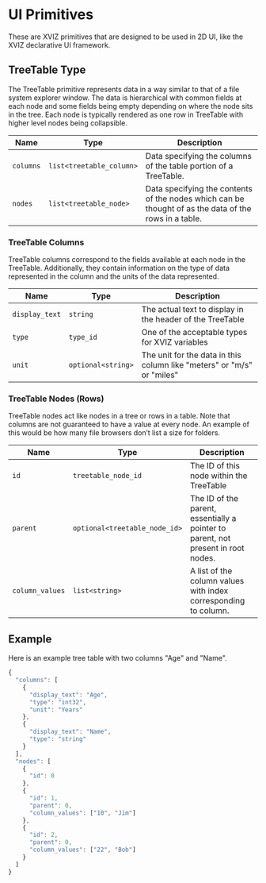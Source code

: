 # UI Primitives

These are XVIZ primitives that are designed to be used in 2D UI, like the XVIZ declarative UI
framework.

## TreeTable Type

The TreeTable primitive represents data in a way similar to that of a file system explorer window.
The data is hierarchical with common fields at each node and some fields being empty depending on
where the node sits in the tree. Each node is typically rendered as one row in TreeTable with higher
level nodes being collapsible.

| Name      | Type                     | Description                                                                                           |
| --------- | ------------------------ | ----------------------------------------------------------------------------------------------------- |
| `columns` | `list<treetable_column>` | Data specifying the columns of the table portion of a TreeTable.                                      |
| `nodes`   | `list<treetable_node>`   | Data specifying the contents of the nodes which can be thought of as the data of the rows in a table. |

### TreeTable Columns

TreeTable columns correspond to the fields available at each node in the TreeTable. Additionally,
they contain information on the type of data represented in the column and the units of the data
represented.

| Name           | Type               | Description                                                            |
| -------------- | ------------------ | ---------------------------------------------------------------------- |
| `display_text` | `string`           | The actual text to display in the header of the TreeTable              |
| `type`         | `type_id`          | One of the acceptable types for XVIZ variables                         |
| `unit`         | `optional<string>` | The unit for the data in this column like "meters" or "m/s" or "miles" |

### TreeTable Nodes (Rows)

TreeTable nodes act like nodes in a tree or rows in a table. Note that columns are not guaranteed to
have a value at every node. An example of this would be how many file browsers don’t list a size for
folders.

| Name            | Type                          | Description                                                                       |
| --------------- | ----------------------------- | --------------------------------------------------------------------------------- |
| `id`            | `treetable_node_id`           | The ID of this node within the TreeTable                                          |
| `parent`        | `optional<treetable_node_id>` | The ID of the parent, essentially a pointer to parent, not present in root nodes. |
| `column_values` | `list<string>`                | A list of the column values with index corresponding to column.                   |

## Example

Here is an example tree table with two columns "Age" and "Name".

```javascript
{
  "columns": [
    {
      "display_text": "Age",
      "type": "int32",
      "unit": "Years"
    },
    {
      "display_text": "Name",
      "type": "string"
    }
  ],
  "nodes": [
    {
      "id": 0
    },
    {
      "id": 1,
      "parent": 0,
      "column_values": ["10", "Jim"]
    },
    {
      "id": 2,
      "parent": 0,
      "column_values": ["22", "Bob"]
    }
  ]
}
```
